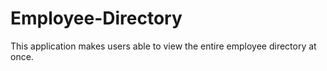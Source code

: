 # Employee-Directory
This application makes users able to view the entire employee directory at once.
